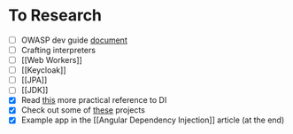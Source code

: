 # To Research
- [ ] OWASP dev guide [document](https://github.com/OWASP/DevGuide)
- [ ] Crafting interpreters
- [ ] [[Web Workers]]
- [ ] [[Keycloak]]
- [ ] [[JPA]]
- [ ] [[JDK]]
- [x] Read [this](https://angular.io/guide/dependency-injection-in-action) more practical reference to DI
- [x] Check out some of [these](https://angular.io/guide/example-apps-list) projects
- [x] Example app in the [[Angular Dependency Injection]] article (at the end)
